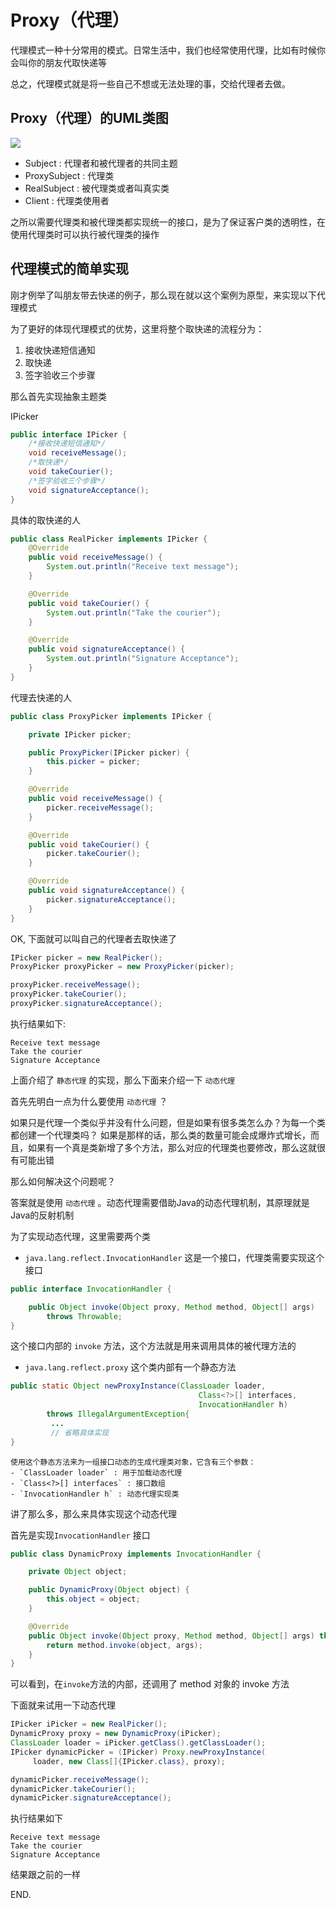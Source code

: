 # Proxy（代理）

代理模式一种十分常用的模式。日常生活中，我们也经常使用代理，比如有时候你会叫你的朋友代取快递等

总之，代理模式就是将一些自己不想或无法处理的事，交给代理者去做。

## Proxy（代理）的UML类图
![](https://raw.githubusercontent.com/InnoFang/DesignPatterns/master/uml/proxy.png)

 + Subject : 代理者和被代理者的共同主题
 + ProxySubject : 代理类
 + RealSubject  : 被代理类或者叫真实类
 + Client : 代理类使用者

 之所以需要代理类和被代理类都实现统一的接口，是为了保证客户类的透明性，在使用代理类时可以执行被代理类的操作

## 代理模式的简单实现

刚才例举了叫朋友带去快递的例子，那么现在就以这个案例为原型，来实现以下代理模式

为了更好的体现代理模式的优势，这里将整个取快递的流程分为：

 1. 接收快递短信通知
 2. 取快递
 3. 签字验收三个步骤

那么首先实现抽象主题类

IPicker
```java
public interface IPicker {
    /*接收快递短信通知*/
    void receiveMessage();
    /*取快递*/
    void takeCourier();
    /*签字验收三个步骤*/
    void signatureAcceptance();
}
```

具体的取快递的人
```java
public class RealPicker implements IPicker {
    @Override
    public void receiveMessage() {
        System.out.println("Receive text message");
    }

    @Override
    public void takeCourier() {
        System.out.println("Take the courier");
    }

    @Override
    public void signatureAcceptance() {
        System.out.println("Signature Acceptance");
    }
}
```

代理去快递的人
```java
public class ProxyPicker implements IPicker {

    private IPicker picker;

    public ProxyPicker(IPicker picker) {
        this.picker = picker;
    }

    @Override
    public void receiveMessage() {
        picker.receiveMessage();
    }

    @Override
    public void takeCourier() {
        picker.takeCourier();
    }

    @Override
    public void signatureAcceptance() {
        picker.signatureAcceptance();
    }
}
```

OK, 下面就可以叫自己的代理者去取快递了
```java
IPicker picker = new RealPicker();
ProxyPicker proxyPicker = new ProxyPicker(picker);

proxyPicker.receiveMessage();
proxyPicker.takeCourier();
proxyPicker.signatureAcceptance();
```

执行结果如下:
```console
Receive text message
Take the courier
Signature Acceptance
```

上面介绍了 `静态代理` 的实现，那么下面来介绍一下 `动态代理`

首先先明白一点为什么要使用 `动态代理` ？

如果只是代理一个类似乎并没有什么问题，但是如果有很多类怎么办？为每一个类都创建一个代理类吗？
如果是那样的话，那么类的数量可能会成爆炸式增长，而且，如果有一个真是类新增了多个方法，那么对应的代理类也要修改，那么这就很有可能出错

那么如何解决这个问题呢？

答案就是使用 `动态代理` 。动态代理需要借助Java的动态代理机制，其原理就是Java的反射机制

为了实现动态代理，这里需要两个类
 + `java.lang.reflect.InvocationHandler` 这是一个接口，代理类需要实现这个接口
 ```java
 public interface InvocationHandler {

     public Object invoke(Object proxy, Method method, Object[] args)
         throws Throwable;
 }
 ```
   这个接口内部的 `invoke` 方法，这个方法就是用来调用具体的被代理方法的

 + `java.lang.reflect.proxy` 这个类内部有一个静态方法
 ```java
 public static Object newProxyInstance(ClassLoader loader,
                                           Class<?>[] interfaces,
                                           InvocationHandler h)
         throws IllegalArgumentException{
          ...
          // 省略具体实现
 }
 ```
    使用这个静态方法来为一组接口动态的生成代理类对象，它含有三个参数：
    - `ClassLoader loader` : 用于加载动态代理
    - `Class<?>[] interfaces` : 接口数组
    - `InvocationHandler h` : 动态代理实现类

讲了那么多，那么来具体实现这个动态代理

首先是实现`InvocationHandler` 接口
```java
public class DynamicProxy implements InvocationHandler {

    private Object object;

    public DynamicProxy(Object object) {
        this.object = object;
    }

    @Override
    public Object invoke(Object proxy, Method method, Object[] args) throws Throwable {
        return method.invoke(object, args);
    }
}
```
可以看到，在`invoke`方法的内部，还调用了 method 对象的 invoke 方法

下面就来试用一下动态代理
```java
IPicker iPicker = new RealPicker();
DynamicProxy proxy = new DynamicProxy(iPicker);
ClassLoader loader = iPicker.getClass().getClassLoader();
IPicker dynamicPicker = (IPicker) Proxy.newProxyInstance(
     loader, new Class[]{IPicker.class}, proxy);

dynamicPicker.receiveMessage();
dynamicPicker.takeCourier();
dynamicPicker.signatureAcceptance();
```

执行结果如下
```console
Receive text message
Take the courier
Signature Acceptance
```
结果跟之前的一样


END.